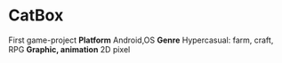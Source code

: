 # CatBox
First game-project 
**Platform** Android,OS
**Genre** Hypercasual: farm, craft, RPG
**Graphic, animation** 2D pixel

